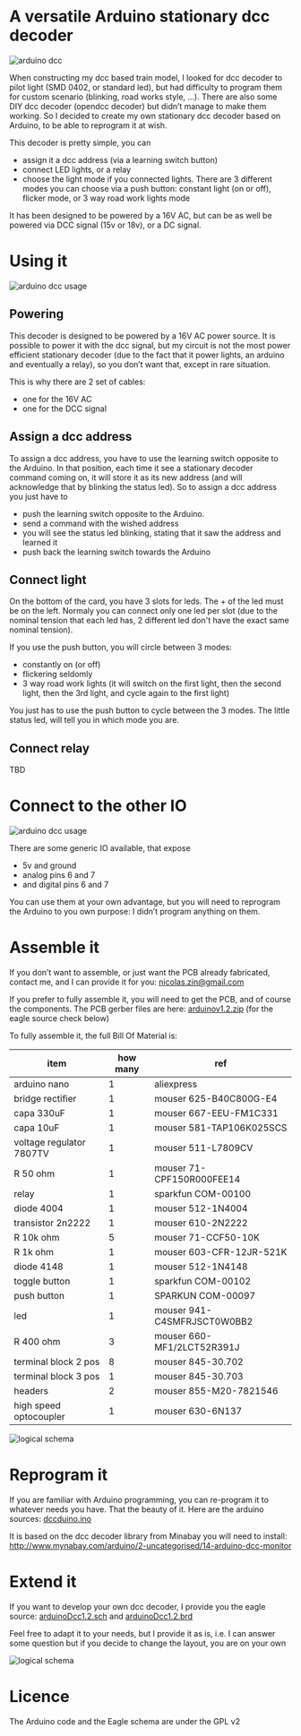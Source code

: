 A versatile Arduino stationary dcc decoder
==========================================

![arduino dcc](doc/arduinodcc.JPG "Arduino DCC")

When constructing my dcc based train model, I looked for dcc decoder to pilot light (SMD 0402, or standard led), but had difficulty to program them for custom scenario (blinking, road works style, …). There are also some DIY dcc decoder (opendcc decoder) but didn’t manage to make them working. So I decided to create my own stationary dcc decoder based on Arduino, to be able to reprogram it at wish.

This decoder is pretty simple, you can
 * assign it a dcc address (via a learning switch button)
 * connect LED lights, or a relay
 * choose the light mode if you connected lights. There are 3 different modes you can choose via a push button: constant light (on or off), flicker mode, or 3 way road work lights mode

It has been designed to be powered by a 16V AC, but can be as well be powered via DCC signal (15v or 18v), or a DC signal.

Using it
========

![arduino dcc usage](doc/arduinodccExplanation.JPG "Arduino DCC Usage")

Powering
--------
This decoder is designed to be powered by a 16V AC power source. It is possible to power it with the dcc signal, but my circuit is not the most power efficient stationary decoder (due to the fact that it power lights, an arduino and eventually a relay), so you don’t want that, except in rare situation.

This is why there are 2 set of cables:
 * one for the 16V AC
 * one for the DCC signal

Assign a dcc address
--------------------

To assign a dcc address, you have to use the learning switch opposite to the Arduino.
In that position, each time it see a stationary decoder command coming on, it will store it as its new address (and will acknowledge that by blinking the status led).
So to assign a dcc address you just have to
 * push the learning switch opposite to the Arduino.
 * send a command with the wished address
 * you will see the status led blinking, stating that it saw the address and learned it
 * push back the learning switch towards the Arduino


Connect light
-------------

On the bottom of the card, you have 3 slots for leds. The + of the led must be on the left. Normaly you can connect only one led per slot (due to the nominal tension that each led has, 2 different led don't have the exact same nominal tension).

If you use the push button, you will circle between 3 modes:
 * constantly on (or off)
 * flickering seldomly
 * 3 way road work lights (it will switch on the first light, then the second light, then the 3rd light, and cycle again to the first light)

You just has to use the push button to cycle between the 3 modes. The little status led, will tell you in which mode you are.


Connect relay
-------------

TBD

Connect to the other IO
=======================

![arduino dcc usage](doc/arduinodccExplanation2.JPG "Arduino DCC Usage")

There are some generic IO available, that expose
 * 5v and ground
 * analog pins 6 and 7
 * and digital pins 6 and 7

You can use them at your own advantage, but you will need to reprogram the Arduino to you own purpose: I didn’t program anything on them.

Assemble it
===========

If you don’t want to assemble, or just want the PCB already fabricated, contact me, and I can provide it for you: nicolas.zin@gmail.com

If you prefer to fully assemble it, you will need to get the PCB, and of course the components.
The PCB gerber files are here: [arduinov1.2.zip](arduinov1.2.zip) (for the eagle source check below)

To fully assemble it, the full Bill Of Material is:


item                    |how many |ref
------------------------|---------|------------------------------------
arduino nano            |1        |aliexpress
bridge rectifier        |1        |mouser 625-B40C800G-E4
capa 330uF              |1        |mouser 667-EEU-FM1C331
capa 10uF               |1        |mouser 581-TAP106K025SCS
voltage regulator 7807TV|1        |mouser 511-L7809CV
R 50 ohm                |1        |mouser 71-CPF150R000FEE14
relay                   |1        |sparkfun COM-00100
diode 4004              |1        |mouser 512-1N4004
transistor 2n2222       |1        |mouser 610-2N2222
R 10k ohm               |5        |mouser 71-CCF50-10K
R 1k ohm                |1        |mouser 603-CFR-12JR-521K
diode 4148              |1        |mouser 512-1N4148
toggle button           |1        |sparkfun COM-00102
push button             |1        |SPARKUN COM-00097
led                     |1        |mouser 941-C4SMFRJSCT0W0BB2
R 400 ohm               |3        |mouser 660-MF1/2LCT52R391J
terminal block  2 pos   |8        |mouser 845-30.702
terminal block 3 pos    |1        |mouser 845-30.703
headers                 |2        |mouser 855-M20-7821546
high speed optocoupler  |1        |mouser 630-6N137


![logical schema](doc/schemaEagle2.png "Eagle physical schema")

Reprogram it
============

If you are familiar with Arduino programming, you can re-program it to whatever needs you have. That the beauty of it. Here are the arduino sources: [dccduino.ino](arduinoSource/dccduino.ino)

It is based on the dcc decoder library from Minabay you will need to install: http://www.mynabay.com/arduino/2-uncategorised/14-arduino-dcc-monitor



Extend it
=========

If you want to develop your own dcc decoder, I provide you the eagle source: [arduinoDcc1.2.sch](arduinoDcc1.2.sch) and [arduinoDcc1.2.brd](arduinoDcc1.2.brd)

Feel free to adapt it to your needs, but I provide it as is, i.e. I can answer some question but if you decide to change the layout, you are on your own

![logical schema](doc/schemaEagle.png "Eagle logical schema")

Licence
=======
The Arduino code and the Eagle schema are under the GPL v2
